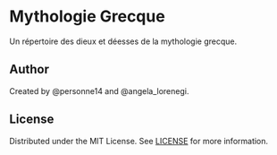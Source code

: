 # Mythologie Grecque

Un répertoire des dieux et déesses de la mythologie grecque.

## Author

Created by @personne14 and @angela_lorenegi.

## License

Distributed under the MIT License. See [LICENSE](https://en.wikipedia.org/wiki/MIT_License) for more information.
